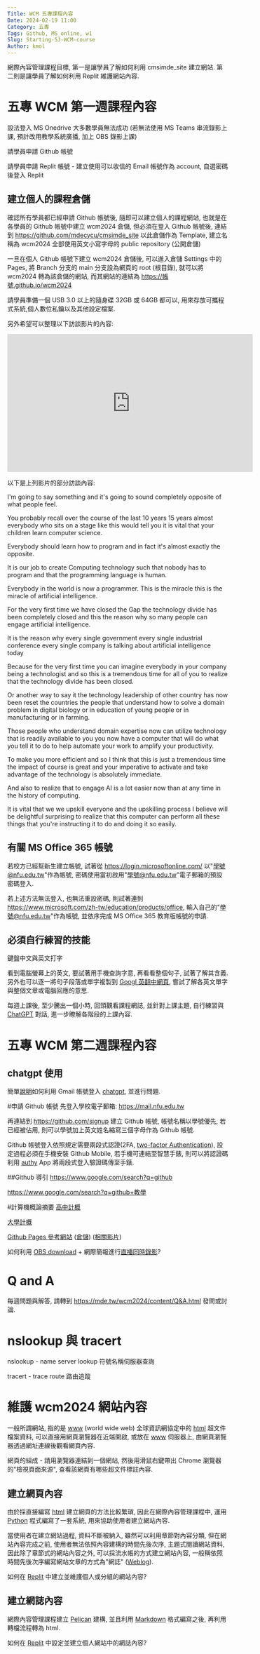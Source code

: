 ```yaml
---
Title: WCM 五專課程內容
Date: 2024-02-19 11:00
Category: 五專
Tags: Github, MS_online, w1
Slug: Starting-5J-WCM-course
Author: kmol
---
```


網際內容管理課程目標, 第一是讓學員了解如何利用 cmsimde_site 建立網站. 第二則是讓學員了解如何利用 Replit 維護網站內容.

<!-- PELICAN_END_SUMMARY -->

# 五專 WCM 第一週課程內容
設法登入 MS Onedrive 大多數學員無法成功 (若無法使用 MS Teams 串流錄影上課, 預計改用教學系統廣播, 加上 OBS 錄影上課)

請學員申請 Github 帳號

請學員申請 Replit 帳號 - 建立使用可以收信的 Email 帳號作為 account, 自選密碼後登入 Replit

## 建立個人的課程倉儲
確認所有學員都已經申請 Github 帳號後, 隨即可以建立個人的課程網站, 也就是在各學員的 Github 帳號中建立 wcm2024 倉儲, 但必須在登入 Github 帳號後, 連結到 <https://github.com/mdecycu/cmsimde_site> 以此倉儲作為 Template, 建立名稱為 wcm2024 全部使用英文小寫字母的 public repository (公開倉儲)

一旦在個人 Github 帳號下建立 wcm2024 倉儲後, 可以進入倉儲 Settings 中的 Pages, 將 Branch 分支的 main 分支設為網頁的 root (根目錄), 就可以將 wcm2024 轉為該倉儲的網站, 而其網站的連結為 https://帳號.github.io/wcm2024

請學員準備一個 USB 3.0 以上的隨身碟 32GB 或 64GB 都可以, 用來存放可攜程式系統,個人數位私鑰以及其他設定檔案.

另外希望可以整理以下訪談影片的內容:

<iframe width="560" height="315" src="https://www.youtube.com/embed/8Pm2xEViNIo?si=BWumsWMYs7dwR0qY" title="YouTube video player" frameborder="0" allow="accelerometer; autoplay; clipboard-write; encrypted-media; gyroscope; picture-in-picture; web-share" allowfullscreen></iframe>

以下是上列影片的部分訪談內容:

I'm going to say something and it's going to sound completely opposite of what people feel.
    
You probably recall over the course of the last 10 years 15 years almost everybody who sits on a stage like this would tell you it is vital that your children learn computer science.

Everybody should learn how to program and in fact it's almost exactly the opposite.
    
It is our job to create Computing technology such that nobody has to program and that the programming language is human.
    
Everybody in the world is now a programmer.  This is the miracle this is the miracle of artificial intelligence.
    
For the very first time we have closed the Gap the technology divide has been completely closed and this the reason why so many people can engage artificial intelligence.

It is the reason why every single government every single industrial conference every single company is talking about artificial intelligence today
    
Because for the very first time you can imagine everybody in your company being a technologist and so this is a tremendous time for all of you to realize that the technology divide has been closed.
    
Or another way to say it the technology leadership of other country has now been reset the countries the people that understand how to solve a domain problem in digital biology or in education of young people or in manufacturing or in farming.
    
Those people who understand domain expertise now can utilize technology that is readily available to you you now have a computer that will do what you tell it to do to help automate your work to amplify your productivity.
    
To make you more efficient and so I think that this is just a tremendous time the impact of course is great and your imperative to activate and take advantage of the technology is absolutely immediate.
    
And also to realize that to engage AI is a lot easier now than at any time in the history of computing.
    
It is vital that we we upskill everyone and the upskilling process I believe will be delightful surprising to realize that this computer can perform all these things that you're instructing it to do and doing it so easily.

## 有關 MS Office 365 帳號
若校方已經幫新生建立帳號, 試著從 <https://login.microsoftonline.com/> 以"學號@nfu.edu.tw"作為帳號, 密碼使用當初啟用"學號@nfu.edu.tw"電子郵箱的預設密碼登入.

若上述方法無法登入, 也無法重設密碼, 則試著連到 <https://www.microsoft.com/zh-tw/education/products/office>, 輸入自己的"學號@nfu.edu.tw"作為帳號, 並依序完成 MS Office 365 教育版帳號的申請.

## 必須自行練習的技能
鍵盤中文與英文打字

看到電腦螢幕上的英文, 要試著用手機查詢字意, 再看看整個句子, 試著了解其含義. 另外也可以逐一將句子段落或單字複製到 [Googl 英翻中網頁](https://translate.google.com.tw/?hl=zh-TW&sl=en), 嘗試了解各英文單字與整個文章或電腦回應的意思.

每週上課後, 至少騰出一個小時, 回頭觀看課程網誌, 並針對上課主題, 自行練習與 [ChatGPT](https://chat.openai.com/auth/login) 對話, 進一步瞭解各階段的上課內容.

# 五專 WCM 第二週課程內容

## chatgpt 使用
簡單[說明]如何利用 Gmail 帳號登入 [chatgpt], 並進行問題.

[說明]: https://nfuedu-my.sharepoint.com/:v:/g/personal/yen_nfu_edu_tw/EcyTXKU183VDmhHpnLbd8DEBG1KYmIeYWSLTOlEOqUEPuw?nav=eyJyZWZlcnJhbEluZm8iOnsicmVmZXJyYWxBcHAiOiJPbmVEcml2ZUZvckJ1c2luZXNzIiwicmVmZXJyYWxBcHBQbGF0Zm9ybSI6IldlYiIsInJlZmVycmFsTW9kZSI6InZpZXciLCJyZWZlcnJhbFZpZXciOiJNeUZpbGVzTGlua0NvcHkifX0&e=gjH1Aq
[chatgpt]: https://chat.openai.com/auth/login

#申請 Github 帳號
先登入學校電子郵箱: <https://mail.nfu.edu.tw>

再連結到 <https://github.com/signup> 建立 Github 帳號, 帳號名稱以學號優先, 若已經被佔用, 則可以學號加上英文姓名縮寫三個字母作為 Github 帳號.

Github 帳號登入依照規定需要兩段式認證(2FA, [two-factor Authentication]), 設定過程必須在手機安裝 Github Mobile, 若手機可連結至智慧手錶, 則可以將認證碼利用 [authy] App 將兩段式登入驗證碼傳至手錶.

[two-factor Authentication]: https://docs.github.com/en/authentication/securing-your-account-with-two-factor-authentication-2fa
[authy]: https://authy.com/

##Github 導引
<https://www.google.com/search?q=github>

<https://www.google.com/search?q=github+教學>

#計算機概論摘要
[高中計概]

[大學計概]

[Github Pages 參考網站] ([倉儲](https://github.com/ckmsc39th/ckmsc39th.github.io)) ([相關影片](https://www.youtube.com/@lumine39th))

[Github Pages 參考網站]: https://ckmsc39th.github.io/ 

如何利用 [OBS download] + 網際簡報進行[直播同時錄影](https://www.google.com/search?q=OBS+live+stream+and+record+at+the+same+time)?

[高中計概]: https://www.ntsh.ntct.edu.tw/ischool/public/resource_view/show.php?view=1&aid=135
[大學計概]: http://ocw.aca.ntu.edu.tw/ntu-ocw/ocw/cou/101S210
[OBS download]: https://obsproject.com/download

# Q and A
每週問題與解答, 請轉到 <https://mde.tw/wcm2024/content/Q&A.html> 發問或討論.

# nslookup 與 tracert
nslookup - name server lookup 符號名稱伺服器查詢

tracert - trace route 路由追蹤

# 維護 wcm2024 網站內容
一般所謂網站, 指的是 [www] (world wide web) 全球資訊網協定中的 [html] 超文件檔案資料, 可以直接用網頁瀏覽器在近端開啟, 或放在 [www] 伺服器上, 由網頁瀏覽器透過網址連線後觀看網頁內容.

網頁的組成 - 請用瀏覽器連結到一個網站, 然後用滑鼠右鍵帶出 Chrome 瀏覽器的"檢視頁面來源", 查看該網頁有哪些超文件標註內容.

[www]: https://en.wikipedia.org/wiki/World_Wide_Web
[html]: https://en.wikipedia.org/wiki/HTML

## 建立網頁內容
由於採直接編寫 [html] 建立網頁的方法比較繁瑣, 因此在網際內容管理課程中, 運用 [Python] 程式編寫了一套系統, 用來協助使用者建立網站內容.

當使用者在建立網站過程, 資料不斷被納入, 雖然可以利用章節對內容分類, 但在網站內容完成之前, 使用者無法依照內容建構的時間先後次序, 主題式閱讀網站資料, 因此除了章節式的網站內容之外, 可以採流水帳的方式建立網站內容, 一般稱依照時間先後次序編寫網站文章的方式為"網誌" ([Weblog]).

[Python]: https://en.wikipedia.org/wiki/Python_(programming_language)
[Weblog]: https://en.wikipedia.org/wiki/Blog

如何在 [Replit] 中建立並維護個人或分組的網站內容?

## 建立網誌內容
網際內容管理課程建立 [Pelican] 建構, 並且利用 [Markdown] 格式編寫之後, 再利用轉檔流程轉為 html.

如何在 [Replit] 中設定並建立個人網站中的網誌內容?

[Replit]: https://replit.com
[Pelican]: https://getpelican.com/
[Markdown]: https://www.markdownguide.org/